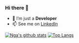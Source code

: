 ### Hi there 👋

<!--
**ngahoangvan/ngahoangvan** is a ✨ _special_ ✨ repository because its `README.md` (this file) appears on your GitHub profile.

Here are some ideas to get you started:
- 🔭 I’m currently working on ...
- 🌱 I’m currently learning ...
- 👯 I’m looking to collaborate on ...
- 🤔 I’m looking for help with ...
- 💬 Ask me about ...
- 📫 How to reach me: ...
- 😄 Pronouns: ...
- ⚡ Fun fact: ...
-->
- 🤔 I’m just a **Developer**
- 📫 See me on [LinkedIn](https://www.linkedin.com/in/nga-hoang-5a8240195/)

[![Nga's github stats](https://github-readme-stats.vercel.app/api?username=ngahoangvan&hide=issues&show_icons=true)](https://github.com/ngahoangvan)
[![Top Langs](https://github-readme-stats.vercel.app/api/top-langs/?username=ngahoangvan&layout=compact)](https://github.com/ngahoangvan)

